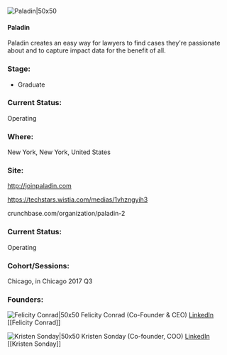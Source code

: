 

![Paladin|50x50](https://apimg.techstars.com/connect/images/image_files/59c2cc53c9aec75f8300000a/original/Logo_Temp-14.png)

#### Paladin
Paladin creates an easy way for lawyers to find cases they're passionate about and to capture impact data for the benefit of all.

### Stage: 
 - Graduate 

### Current Status: 
Operating

### Where:
New York, New York, United States

### Site:
http://joinpaladin.com

https://techstars.wistia.com/medias/1vhzngyih3

crunchbase.com/organization/paladin-2

### Current Status: 
Operating

### Cohort/Sessions: 
Chicago, in Chicago 2017 Q3

### Founders: 

![Felicity Conrad|50x50](http://s3.amazonaws.com/ts-accel-connect-uploads/images/image_files/594b013dc9aec768a7000002/original/felicity_conrad.jpg) Felicity Conrad (Co-Founder & CEO) [LinkedIn](https://linkedin.com/in/felicityconrad) [[Felicity Conrad]]

![Kristen Sonday|50x50](https://apimg.techstars.com/connect/images/image_files/594af30fc9aec768a7000001/original/sonday_headshot.jpg) Kristen Sonday (Co-founder, COO) [LinkedIn](https://linkedin.com/in/kristensonday) [[Kristen Sonday]]


